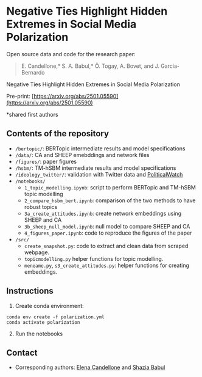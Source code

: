 # Negative Ties Highlight Hidden Extremes in Social Media Polarization

Open source data and code for the research paper:

> E. Candellone,* S. A. Babul,* Ö. Togay, A. Bovet, and J. Garcia-Bernardo

Negative Ties Highlight Hidden Extremes in Social Media Polarization 

Pre-print: [https://arxiv.org/abs/2501.05590](https://arxiv.org/abs/2501.05590)

*shared first authors

## Contents of the repository

* `/bertopic/`: BERTopic intermediate results and model specifications
* `/data/`: CA and SHEEP emebddings and network files
* `/figures/`: paper figures
* `/hsbm/`: TM-hSBM intermediate results and model specifications
* `/ideology_twitter/`: validation with Twitter data and [PoliticalWatch](https://politicalwatch.es/en)
* `/notebooks/`
    * `1_topic_modelling.ipynb`: script to perform BERTopic and TM-hSBM topic modelling
    * `2_compare_hsbm_bert.ipynb`: comparison of the two methods to have robust topics
    * `3a_create_attitudes.ipynb`: create network embeddings using SHEEP and CA
    * `3b_sheep_null_model.ipynb`: null model to compare SHEEP and CA
    * `4_figures_paper.ipynb`: code to reproduce the figures of the paper
* `/src/`
    * `create_snapshot.py`: code to extract and clean data from scraped webpage.
    * `topicmodelling.py` helper functions for topic modelling.
    * `meneame.py`, `s3_create_attitudes.py`: helper functions for creating embeddings.




## Instructions

1. Create conda environment:

```
conda env create -f polarization.yml
conda activate polarization
```

2. Run the notebooks



## Contact

* Corresponding authors: [Elena Candellone](mailto:candellone.elena@gmail.com) and [Shazia Babul](mailto:shazia.babul@maths.ox.ac.uk)
